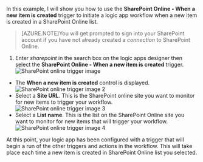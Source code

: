 In this example, I will show you how to use the **SharePoint Online - When a new item is created** trigger to initiate a logic app workflow when a new item is created in a SharePoint Online list.

>[AZURE.NOTE]You will get prompted to sign into your SharePoint account if you have not already created a *connection* to SharePoint Online.  

1. Enter *sharepoint* in the search box on the logic apps designer then select the **SharePoint Online - When a new item is created**  trigger.  
![SharePoint online trigger image](./media/connectors-create-api-sharepointonline/trigger-1.png)  
- The **When a new item is created** control is displayed.  
![SharePoint online trigger image 2](./media/connectors-create-api-sharepointonline/trigger-2.png)   
- Select a **Site URL**. This is the SharePoint online site you want to monitor for new items to trigger your workflow.  
![SharePoint online trigger image 3](./media/connectors-create-api-sharepointonline/trigger-3.png)   
- Select a **List name**. This is the list on the SharePoint Online site you want to monitor for new items that will trigger your workflow.  
![SharePoint online trigger image 4](./media/connectors-create-api-sharepointonline/trigger-4.png)   

At this point, your logic app has been configured with a trigger that will begin a run of the other triggers and actions in the workflow. This will take place each time a new item is created in SharePoint Online list you selected.  